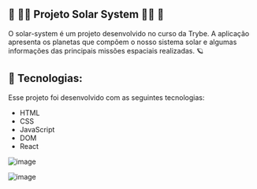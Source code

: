 ## 🚀 👩‍🚀 Projeto Solar System 👩‍🚀 🚀

O solar-system é um projeto desenvolvido no curso da Trybe. A aplicação apresenta os planetas que compõem o nosso sistema solar e algumas informações das principais missões espaciais realizadas. 🪐

## 🚀 Tecnologias:

Esse projeto foi desenvolvido com as seguintes tecnologias:

- HTML
- CSS
- JavaScript
- DOM
- React

![image](https://user-images.githubusercontent.com/115182342/220718732-82a71635-c38a-4f20-95ca-729be8e6a97d.png)

![image](https://user-images.githubusercontent.com/115182342/220718850-504093cf-231a-4b58-b722-a3a53d989660.png)
